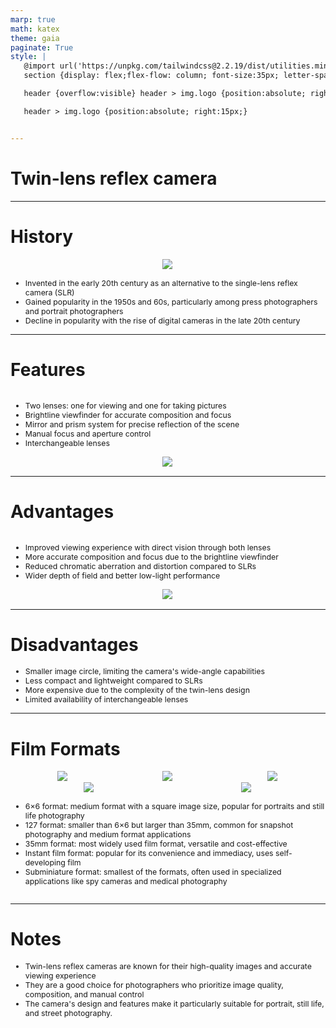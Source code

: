 ```yaml
---
marp: true
math: katex
theme: gaia
paginate: True
style: |
   @import url('https://unpkg.com/tailwindcss@2.2.19/dist/utilities.min.css');
   section {display: flex;flex-flow: column; font-size:35px; letter-spacing:1.4px;}

   header {overflow:visible} header > img.logo {position:absolute; right:15px;}

   header > img.logo {position:absolute; right:15px;}


---
```

<!-- backgroundImage: url('backgrounds/aaabstract (13).png') -->
<!-- _class: lead -->

 # Twin-lens reflex camera

---
<style scoped>p,li {font-size:0.84em}</style>

 # **History**
<div style="display: flex; flex: 1 1 auto; flex-flow: row; min-height: 0"><div style="display: flex; flex: 1 1 auto; justify-content: center;min-height:0;min-width:0; margin-bottom:0.1em;;margin-right:0.15em">
<img style='object-fit: contain; max-height:100%; max-width:100%; background-color: rgba(0,0,0,0);' src='https://upload.wikimedia.org/wikipedia/commons/thumb/0/08/Twin_Lens_Camera.png/220px-Twin_Lens_Camera.png'/>
</div>
</div>

- Invented in the early 20th century as an alternative to the single-lens reflex camera (SLR)
- Gained popularity in the 1950s and 60s, particularly among press photographers and portrait photographers
- Decline in popularity with the rise of digital cameras in the late 20th century

---
<style scoped>p,li {font-size:0.76em}</style>

 # Features
<div style='flex:1 1 auto; min-height:0;' class="grid grid-cols-8 gap-4">
<div style='display:flex; flex-flow:column; min-height:0;' class="col-span-4">

- Two lenses: one for viewing and one for taking pictures
- Brightline viewfinder for accurate composition and focus
- Mirror and prism system for precise reflection of the scene
- Manual focus and aperture control
- Interchangeable lenses
</div>

<div style='display:flex; flex-flow:column; min-height:0;' class="col-span-4">

<div style="display: flex; flex: 1 1 auto; flex-flow: row; min-height: 0"><div style="display: flex; flex: 1 1 auto; justify-content: center;min-height:0;min-width:0; margin-bottom:0.1em;;margin-right:0.15em">
<img style='object-fit: contain; max-height:100%; max-width:100%; background-color: rgba(0,0,0,0);' src='https://upload.wikimedia.org/wikipedia/commons/thumb/a/a0/Rolleiflex_camera.jpg/220px-Rolleiflex_camera.jpg'/>
</div>
</div>

</div>

</div>


---
<style scoped>p,li {font-size:0.80em}</style>

 # Advantages
<div style='flex:1 1 auto; min-height:0;' class="grid grid-cols-8 gap-4">
<div style='display:flex; flex-flow:column; min-height:0;' class="col-span-4">

- Improved viewing experience with direct vision through both lenses
- More accurate composition and focus due to the brightline viewfinder
- Reduced chromatic aberration and distortion compared to SLRs
- Wider depth of field and better low-light performance
</div>

<div style='display:flex; flex-flow:column; min-height:0;' class="col-span-4">

<div style="display: flex; flex: 1 1 auto; flex-flow: row; min-height: 0"><div style="display: flex; flex: 1 1 auto; justify-content: center;min-height:0;min-width:0; margin-bottom:0.1em;;margin-right:0.15em">
<img style='object-fit: contain; max-height:100%; max-width:100%; background-color: rgba(0,0,0,0);' src='https://upload.wikimedia.org/wikipedia/commons/thumb/9/90/Kodak57b.jpg/220px-Kodak57b.jpg'/>
</div>
</div>

</div>

</div>


---
<style scoped>p,li {font-size:0.84em}</style>

 # Disadvantages

- Smaller image circle, limiting the camera's wide-angle capabilities
- Less compact and lightweight compared to SLRs
- More expensive due to the complexity of the twin-lens design
- Limited availability of interchangeable lenses

---
<style scoped>p,li {font-size:0.60em}</style>

 # Film Formats
<div style='flex:1 1 auto; min-height:0;' class="grid grid-cols-8 gap-4">
<div style='display:flex; flex-flow:column; min-height:0;' class="col-span-4">

<div style="display: flex; flex: 1 1 auto; flex-flow: row; min-height: 0"><div style="display: flex; flex: 1 1 auto; justify-content: center;min-height:0;min-width:0; margin-bottom:0.1em;;margin-right:0.15em">
<img style='object-fit: contain; max-height:100%; max-width:100%; background-color: rgba(0,0,0,0);' src='https://upload.wikimedia.org/wikipedia/commons/thumb/8/80/Shop_instantflex-tl70_b1%28c%29.jpg/220px-Shop_instantflex-tl70_b1%28c%29.jpg'/>
</div>
<div style="display: flex; flex: 1 1 auto; justify-content: center;min-height:0;min-width:0; margin-bottom:0.1em;;margin-right:0.15em">
<img style='object-fit: contain; max-height:100%; max-width:100%; background-color: rgba(0,0,0,0);' src='https://upload.wikimedia.org/wikipedia/commons/thumb/6/60/Gemflex.jpg/220px-Gemflex.jpg'/>
</div>
<div style="display: flex; flex: 1 1 auto; justify-content: center;min-height:0;min-width:0; margin-bottom:0.1em;;margin-right:0.15em">
<img style='object-fit: contain; max-height:100%; max-width:100%; background-color: rgba(0,0,0,0);' src='https://upload.wikimedia.org/wikipedia/commons/thumb/8/80/Goerz_Minicord_III_front_view.jpg/220px-Goerz_Minicord_III_front_view.jpg'/>
</div>
</div>
<div style="display: flex; flex: 1 1 auto; flex-flow: row; min-height: 0"><div style="display: flex; flex: 1 1 auto; justify-content: center;min-height:0;min-width:0; margin-bottom:0.1em;;margin-right:0.15em">
<img style='object-fit: contain; max-height:100%; max-width:100%; background-color: rgba(0,0,0,0);' src='https://upload.wikimedia.org/wikipedia/commons/thumb/a/a2/Tessina3.jpg/220px-Tessina3.jpg'/>
</div>
<div style="display: flex; flex: 1 1 auto; justify-content: center;min-height:0;min-width:0; margin-bottom:0.1em;;margin-right:0.15em">
<img style='object-fit: contain; max-height:100%; max-width:100%; background-color: rgba(0,0,0,0);' src='https://upload.wikimedia.org/wikipedia/commons/thumb/d/d4/Sharan_Rolleiflex_1.JPG/220px-Sharan_Rolleiflex_1.JPG'/>
</div>
</div>

</div>

<div style='display:flex; flex-flow:column; min-height:0;' class="col-span-4">

- 6×6 format: medium format with a square image size, popular for portraits and still life photography
- 127 format: smaller than 6×6 but larger than 35mm, common for snapshot photography and medium format applications
- 35mm format: most widely used film format, versatile and cost-effective
- Instant film format: popular for its convenience and immediacy, uses self-developing film
- Subminiature format: smallest of the formats, often used in specialized applications like spy cameras and medical photography
</div>

</div>


---
<style scoped>p,li {font-size:0.88em}</style>

 # Notes
- Twin-lens reflex cameras are known for their high-quality images and accurate viewing experience
- They are a good choice for photographers who prioritize image quality, composition, and manual control
- The camera's design and features make it particularly suitable for portrait, still life, and street photography.
